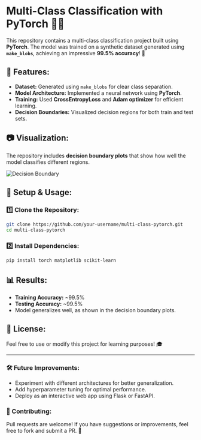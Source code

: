 # Multi-Class Classification with PyTorch 🧠🔥

This repository contains a multi-class classification project built using **PyTorch**. The model was trained on a synthetic dataset generated using **`make_blobs`**, achieving an impressive **99.5% accuracy**! 🎯

## 🚀 Features:
- **Dataset:** Generated using `make_blobs` for clear class separation.
- **Model Architecture:** Implemented a neural network using **PyTorch**.
- **Training:** Used **CrossEntropyLoss** and **Adam optimizer** for efficient learning.
- **Decision Boundaries:** Visualized decision regions for both train and test sets.

## 📷 Visualization:
The repository includes **decision boundary plots** that show how well the model classifies different regions.

![Decision Boundary](image.png)

## 🔧 Setup & Usage:

### 1️⃣ Clone the Repository:
```bash
git clone https://github.com/your-username/multi-class-pytorch.git
cd multi-class-pytorch
```

### 2️⃣ Install Dependencies:
```bash
pip install torch matplotlib scikit-learn
```

## 📊 Results:
- **Training Accuracy:** ~99.5%
- **Testing Accuracy:** ~99.5%
- Model generalizes well, as shown in the decision boundary plots.

## 📜 License:
Feel free to use or modify this project for learning purposes! 🎓

---

### 🛠️ Future Improvements:
- Experiment with different architectures for better generalization.
- Add hyperparameter tuning for optimal performance.
- Deploy as an interactive web app using Flask or FastAPI.

### 🤝 Contributing:
Pull requests are welcome! If you have suggestions or improvements, feel free to fork and submit a PR. 🚀


